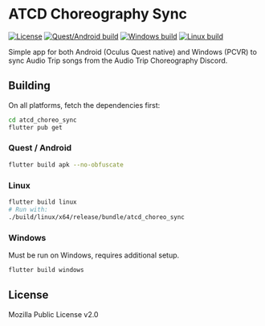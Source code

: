 # ATCD Choreography Sync

[![License](https://img.shields.io/badge/license-MPL--2.0-green)](https://github.com/Depau/ATCD-Choreography-Sync/blob/main/LICENSE) [![Quest/Android build](https://github.com/Depau/ATCD-Choreography-Sync/actions/workflows/android_build_debug.yml/badge.svg)](https://github.com/Depau/ATCD-Choreography-Sync/actions/workflows/android_build_debug.yml) [![Windows build](https://github.com/Depau/ATCD-Choreography-Sync/actions/workflows/windows_build.yml/badge.svg)](https://github.com/Depau/ATCD-Choreography-Sync/actions/workflows/windows_build.yml) [![Linux build](https://github.com/Depau/ATCD-Choreography-Sync/actions/workflows/linux_build.yml/badge.svg)](https://github.com/Depau/ATCD-Choreography-Sync/actions/workflows/linux_build.yml)

Simple app for both Android (Oculus Quest native) and Windows (PCVR) to sync Audio Trip songs from
the Audio Trip Choreography Discord.

## Building

On all platforms, fetch the dependencies first:

```bash
cd atcd_choreo_sync
flutter pub get
`````

### Quest / Android

```bash
flutter build apk --no-obfuscate
```

### Linux

```bash
flutter build linux
# Run with:
./build/linux/x64/release/bundle/atcd_choreo_sync
```

### Windows

Must be run on Windows, requires additional setup.

```bash
flutter build windows
```

## License

Mozilla Public License v2.0
